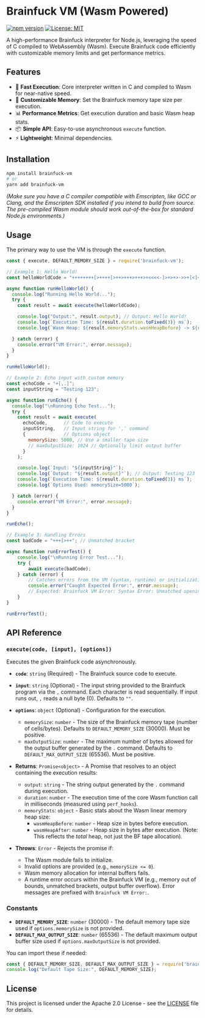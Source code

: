 # Brainfuck VM (Wasm Powered)

[![npm version](https://img.shields.io/npm/v/brainfuck-vm.svg?style=flat-square)](https://www.npmjs.com/package/brainfuck-vm) 
[![License: MIT](https://img.shields.io/badge/License-MIT-yellow.svg?style=flat-square)](https://opensource.org/licenses/Apache-2.0)

A high-performance Brainfuck interpreter for Node.js, leveraging the speed of C compiled to WebAssembly (Wasm). Execute Brainfuck code efficiently with customizable memory limits and get performance metrics.

## Features

*   🚀 **Fast Execution**: Core interpreter written in C and compiled to Wasm for near-native speed.
*   🔧 **Customizable Memory**: Set the Brainfuck memory tape size per execution.
*   📊 **Performance Metrics**: Get execution duration and basic Wasm heap stats.
*   📦 **Simple API**: Easy-to-use asynchronous `execute` function.
*   ⚡ **Lightweight**: Minimal dependencies.

## Installation

```bash
npm install brainfuck-vm
# or
yarn add brainfuck-vm
```

*(Make sure you have a C compiler compatible with Emscripten, like GCC or Clang, and the Emscripten SDK installed if you intend to build from source. The pre-compiled Wasm module should work out-of-the-box for standard Node.js environments.)*

## Usage

The primary way to use the VM is through the `execute` function.

```javascript
const { execute, DEFAULT_MEMORY_SIZE } = require('brainfuck-vm');

// Example 1: Hello World!
const helloWorldCode = "++++++++[>++++[>++>+++>+++>+<<<<-]>+>+>->>+[<]<-]>>.>---.+++++++..+++.>>.<-.<.+++.------.--------.>>+.>++.";

async function runHelloWorld() {
  console.log("Running Hello World...");
  try {
    const result = await execute(helloWorldCode);

    console.log("Output:", result.output); // Output: Hello World!
    console.log(`Execution Time: ${result.duration.toFixed(3)} ms`);
    console.log(`Wasm Heap: ${result.memoryStats.wasmHeapBefore} -> ${result.memoryStats.wasmHeapAfter} bytes`);

  } catch (error) {
    console.error("VM Error:", error.message);
  }
}

runHelloWorld();

// Example 2: Echo input with custom memory
const echoCode = "+[,.]";
const inputString = "Testing 123";

async function runEcho() {
  console.log("\nRunning Echo Test...");
  try {
    const result = await execute(
      echoCode,      // Code to execute
      inputString,   // Input string for ',' command
      {              // Options object
        memorySize: 5000, // Use a smaller tape size
        // maxOutputSize: 1024 // Optionally limit output buffer
      }
    );

    console.log(`Input: "${inputString}"`);
    console.log(`Output: "${result.output}"`); // Output: Testing 123
    console.log(`Execution Time: ${result.duration.toFixed(3)} ms`);
    console.log(`Options Used: memorySize=5000`);

  } catch (error) {
    console.error("VM Error:", error.message);
  }
}

runEcho();

// Example 3: Handling Errors
const badCode = "+++[>++"; // Unmatched bracket

async function runErrorTest() {
    console.log("\nRunning Error Test...");
    try {
        await execute(badCode);
    } catch (error) {
        // Catches errors from the VM (syntax, runtime) or initialization
        console.error("Caught Expected Error:", error.message);
        // Expected: Brainfuck VM Error: Syntax Error: Unmatched opening bracket '['. (Code: -5)
    }
}

runErrorTest();

```

## API Reference

### `execute(code, [input], [options])`

Executes the given Brainfuck code asynchronously.

*   **`code`**: `string` (Required) - The Brainfuck source code to execute.
*   **`input`**: `string` (Optional) - The input string provided to the Brainfuck program via the `,` command. Each character is read sequentially. If input runs out, `,` reads a null byte (0). Defaults to `""`.
*   **`options`**: `object` (Optional) - Configuration for the execution.
    *   `memorySize`: `number` - The size of the Brainfuck memory tape (number of cells/bytes). Defaults to `DEFAULT_MEMORY_SIZE` (30000). Must be positive.
    *   `maxOutputSize`: `number` - The maximum number of bytes allowed for the output buffer generated by the `.` command. Defaults to `DEFAULT_MAX_OUTPUT_SIZE` (65536). Must be positive.

*   **Returns**: `Promise<object>` - A Promise that resolves to an object containing the execution results:
    *   `output`: `string` - The string output generated by the `.` command during execution.
    *   `duration`: `number` - The execution time of the core Wasm function call in milliseconds (measured using `perf_hooks`).
    *   `memoryStats`: `object` - Basic stats about the Wasm linear memory heap size:
        *   `wasmHeapBefore`: `number` - Heap size in bytes before execution.
        *   `wasmHeapAfter`: `number` - Heap size in bytes after execution. (Note: This reflects the *total* heap, not just the BF tape allocation).

*   **Throws**: `Error` - Rejects the promise if:
    *   The Wasm module fails to initialize.
    *   Invalid options are provided (e.g., `memorySize <= 0`).
    *   Wasm memory allocation for internal buffers fails.
    *   A runtime error occurs within the Brainfuck VM (e.g., memory out of bounds, unmatched brackets, output buffer overflow). Error messages are prefixed with `Brainfuck VM Error:`.

### Constants

*   **`DEFAULT_MEMORY_SIZE`**: `number` (30000) - The default memory tape size used if `options.memorySize` is not provided.
*   **`DEFAULT_MAX_OUTPUT_SIZE`**: `number` (65536) - The default maximum output buffer size used if `options.maxOutputSize` is not provided.

You can import these if needed:

```javascript
const { DEFAULT_MEMORY_SIZE, DEFAULT_MAX_OUTPUT_SIZE } = require('brainfuck-vm');
console.log("Default Tape Size:", DEFAULT_MEMORY_SIZE);
```

## License

This project is licensed under the Apache 2.0 License - see the [LICENSE](LICENSE) file for details.